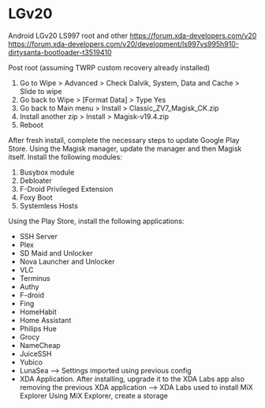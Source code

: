 # LGv20
Android LGv20 LS997 root and other
https://forum.xda-developers.com/v20
https://forum.xda-developers.com/v20/development/ls997vs995h910-dirtysanta-bootloader-t3519410

Post root (assuming TWRP custom recovery already installed)
1) Go to Wipe > Advanced > Check Dalvik, System, Data and Cache > Slide to wipe
2) Go back to Wipe > [Format Data] > Type Yes
3) Go back to Main menu > Install > Classic_ZV7_Magisk_CK.zip
4) Install another zip > Install > Magisk-v19.4.zip
5) Reboot

After fresh install, complete the necessary steps to update Google Play Store.
Using the Magisk manager, update the manager and then Magisk itself. Install the following modules:
1) Busybox module
2) Debloater
3) F-Droid Privileged Extension
4) Foxy Boot
5) Systemless Hosts

Using the Play Store, install the following applications:
- SSH Server
- Plex
- SD Maid and Unlocker
- Nova Launcher and Unlocker
- VLC
- Terminus
- Authy
- F-droid
- Fing
- HomeHabit
- Home Assistant
- Philips Hue
- Grocy
- NameCheap
- JuiceSSH
- Yubico
- LunaSea
--> Settings imported using previous config
- XDA Application. After installing, upgrade it to the XDA Labs app also removing the previous XDA application
--> XDA Labs used to install MiX Explorer
Using MiX Explorer, create a storage 
